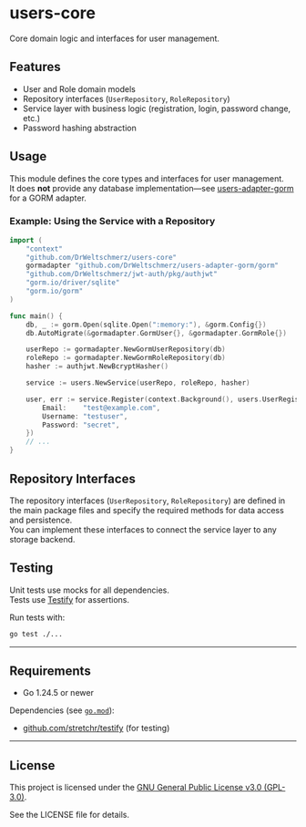 # users-core

Core domain logic and interfaces for user management.

## Features

- User and Role domain models
- Repository interfaces (`UserRepository`, `RoleRepository`)
- Service layer with business logic (registration, login, password change, etc.)
- Password hashing abstraction

## Usage

This module defines the core types and interfaces for user management.  
It does **not** provide any database implementation—see [users-adapter-gorm](https://github.com/DrWeltschmerz/users-adapter-gorm) for a GORM adapter.

### Example: Using the Service with a Repository

```go
import (
    "context"
    "github.com/DrWeltschmerz/users-core"
    gormadapter "github.com/DrWeltschmerz/users-adapter-gorm/gorm"
    "github.com/DrWeltschmerz/jwt-auth/pkg/authjwt"
    "gorm.io/driver/sqlite"
    "gorm.io/gorm"
)

func main() {
    db, _ := gorm.Open(sqlite.Open(":memory:"), &gorm.Config{})
    db.AutoMigrate(&gormadapter.GormUser{}, &gormadapter.GormRole{})

    userRepo := gormadapter.NewGormUserRepository(db)
    roleRepo := gormadapter.NewGormRoleRepository(db)
    hasher := authjwt.NewBcryptHasher()

    service := users.NewService(userRepo, roleRepo, hasher)

    user, err := service.Register(context.Background(), users.UserRegisterInput{
        Email:    "test@example.com",
        Username: "testuser",
        Password: "secret",
    })
    // ...
}
```

## Repository Interfaces

The repository interfaces (`UserRepository`, `RoleRepository`) are defined in the main package files and specify the required methods for data access and persistence.  
You can implement these interfaces to connect the service layer to any storage backend.

## Testing

Unit tests use mocks for all dependencies.  
Tests use [Testify](https://github.com/stretchr/testify) for assertions.

Run tests with:

```sh
go test ./...
```

---

## Requirements

- Go 1.24.5 or newer

Dependencies (see [`go.mod`](go.mod)):

- [github.com/stretchr/testify](https://github.com/stretchr/testify) (for testing)

---

## License

This project is licensed under the [GNU General Public License v3.0 (GPL-3.0)](LICENSE).

See the LICENSE file for details.
